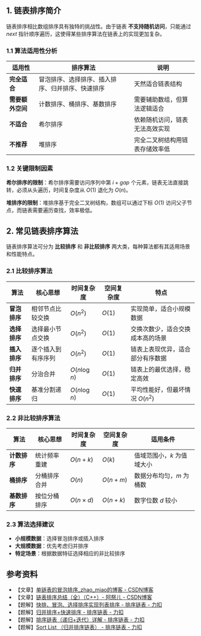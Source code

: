 ## 1. 链表排序简介

链表排序相比数组排序具有独特的挑战性。由于链表 **不支持随机访问**，只能通过 $next$ 指针顺序遍历，这使得某些排序算法在链表上的实现更加复杂。

### 1.1 算法适用性分析

| 适用性 | 排序算法 | 说明 |
|--------|----------|------|
| **完全适合** | 冒泡排序、选择排序、插入排序、归并排序、快速排序 | 天然适合链表结构 |
| **需要额外空间** | 计数排序、桶排序、基数排序 | 需要辅助数组，但算法逻辑适合 |
| **不适合** | 希尔排序 | 依赖随机访问，链表无法高效实现 |
| **不推荐** | 堆排序 | 完全二叉树结构用链表存储效率低 |

### 1.2 关键限制因素

**希尔排序的限制**：希尔排序需要访问序列中第 $i + gap$ 个元素，链表无法直接跳转，必须从头遍历，时间复杂度从 $O(1)$ 退化为 $O(n)$。

**堆排序的限制**：堆排序基于完全二叉树结构，数组可以通过下标 $O(1)$ 访问父子节点，而链表需要遍历查找，效率极低。


## 2. 常见链表排序算法

链表排序算法可分为 **比较排序** 和 **非比较排序** 两大类，每种算法都有其适用场景和性能特点。

### 2.1 比较排序算法

| 算法 | 核心思想 | 时间复杂度 | 空间复杂度 | 特点 |
|------|----------|------------|------------|------|
| **冒泡排序** | 相邻节点比较交换 | $O(n^2)$ | $O(1)$ | 实现简单，适合小规模数据 |
| **选择排序** | 选择最小节点交换 | $O(n^2)$ | $O(1)$ | 交换次数少，适合交换成本高的场景 |
| **插入排序** | 逐个插入到有序序列 | $O(n^2)$ | $O(1)$ | 链表上表现优异，适合部分有序数据 |
| **归并排序** | 分治合并 | $O(n \log n)$ | $O(1)$ | 链表上的最优选择，稳定高效 |
| **快速排序** | 基准分割递归 | $O(n \log n)$ | $O(1)$ | 平均性能好，但最坏情况 $O(n^2)$ |

### 2.2 非比较排序算法

| 算法 | 核心思想 | 时间复杂度 | 空间复杂度 | 适用条件 |
|------|----------|------------|------------|----------|
| **计数排序** | 统计频率重建 | $O(n + k)$ | $O(k)$ | 值域范围小，$k$ 为值域大小 |
| **桶排序** | 分桶排序合并 | $O(n)$ | $O(n + m)$ | 数据分布均匀，$m$ 为桶数 |
| **基数排序** | 按位分桶排序 | $O(n \times d)$ | $O(n + k)$ | 数字位数 $d$ 较小 |

### 2.3 算法选择建议

- **小规模数据**：选择冒泡排序或插入排序
- **大规模数据**：优先考虑归并排序
- **特定场景**：根据数据特征选择相应的非比较排序


## 参考资料

- 【文章】[单链表的冒泡排序_zhao_miao的博客 - CSDN博客](https://blog.csdn.net/zhao_miao/article/details/81708454)
- 【文章】[链表排序总结（全）（C++）- 阿祭儿 - CSDN博客](https://blog.csdn.net/qq_32523711/article/details/107402873)
- 【题解】[快排、冒泡、选择排序实现列表排序 - 排序链表 - 力扣](https://leetcode.cn/problems/sort-list/solution/kuai-pai-mou-pao-xuan-ze-pai-xu-shi-xian-ula7/)
- 【题解】[归并排序+快速排序 - 排序链表 - 力扣](https://leetcode.cn/problems/sort-list/solution/gui-bing-pai-xu-kuai-su-pai-xu-by-datacruiser/)
- 【题解】[排序链表（递归+迭代）详解 - 排序链表 - 力扣](https://leetcode.cn/problems/sort-list/solution/pai-xu-lian-biao-di-gui-die-dai-xiang-jie-by-cherr/)
- 【题解】[Sort List （归并排序链表） - 排序链表 - 力扣](https://leetcode.cn/problems/sort-list/solution/sort-list-gui-bing-pai-xu-lian-biao-by-jyd/)
